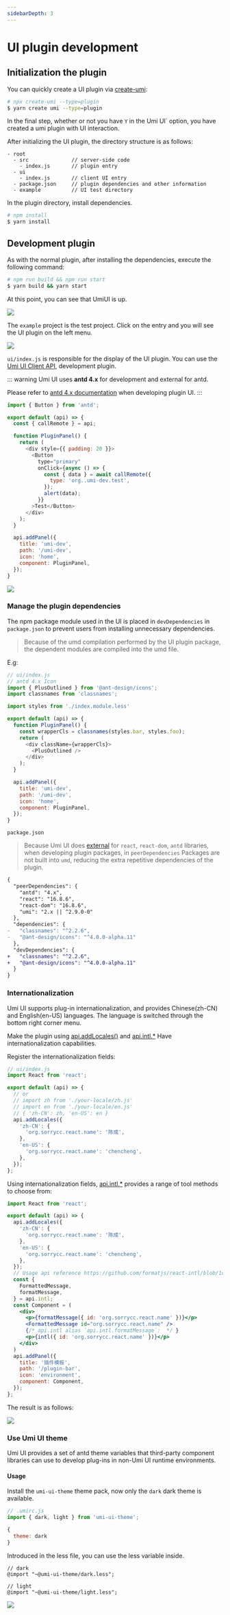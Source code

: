 ```yaml
---
sidebarDepth: 3
---
```


# UI plugin development

<Badge text="2.9.0+"/>

## Initialization the plugin

You can quickly create a UI plugin via [create-umi](https://github.com/umijs/create-umi):

```bash
# npx create-umi --type=plugin
$ yarn create umi --type=plugin
```

In the final step, whether or not you have `Y` in the Umi UI` option, you have created a umi plugin with UI interaction.

After initializing the UI plugin, the directory structure is as follows:

```
- root
  - src              // server-side code
    - index.js       // plugin entry
  - ui
    - index.js       // client UI entry
  - package.json     // plugin dependencies and other information
  - example          // UI test directory
```

In the plugin directory, install dependencies.

```bash
# npm install
$ yarn install
```

## Development plugin

As with the normal plugin, after installing the dependencies, execute the following command:

```bash
# npm run build && npm run start
$ yarn build && yarn start
```

At this point, you can see that UmiUI is up.

![](https://gw.alipayobjects.com/zos/antfincdn/O5Hjz1o4n8/c8cd6adb-9678-433c-b809-8be8b6f5ea6e.png)

The `example` project is the test project. Click on the entry and you will see the UI plugin on the left menu.

![](https://gw.alipayobjects.com/zos/antfincdn/JAgV0HTUZn/702548da-6a1b-404c-bac6-3dd321dfc2b0.png)

`ui/index.js` is responsible for the display of the UI plugin. You can use the [Umi UI Client API](https://umijs.org/plugin/umi-ui.html#%E5%AE%A2%E6%88%B7%E7%AB%AF%E6%8E%A5%E5%8F%A3), development plugin.

::: warning
Umi UI uses **antd 4.x** for development and external for antd.

Please refer to [antd 4.x documentation](https://4-0-prepare--ant-design.netlify.com/components/form-cn/) when developing plugin UI.
:::

```js
import { Button } from 'antd';

export default (api) => {
  const { callRemote } = api;

  function PluginPanel() {
    return (
      <div style={{ padding: 20 }}>
        <Button
          type="primary"
          onClick={async () => {
            const { data } = await callRemote({
              type: 'org..umi-dev.test',
            });
            alert(data);
          }}
        >Test</Button>
      </div>
    );
  }

  api.addPanel({
    title: 'umi-dev',
    path: '/umi-dev',
    icon: 'home',
    component: PluginPanel,
  });
}
```

![](https://gw.alipayobjects.com/zos/antfincdn/tos3ooP0Dy/e985c7e0-09b7-49e1-965c-d2032a4783c5.png)


### Manage the plugin dependencies
The npm package module used in the UI is placed in `devDependencies` in `package.json` to prevent users from installing unnecessary dependencies.

> Because of the umd compilation performed by the UI plugin package, the dependent modules are compiled into the umd file.

E.g:

```js
// ui/index.js
// antd 4.x Icon
import { PlusOutlined } from '@ant-design/icons';
import classnames from 'classnames';

import styles from './index.module.less'

export default (api) => {
  function PluginPanel() {
    const wrapperCls = classnames(styles.bar, styles.foo);
    return (
      <div className={wrapperCls}>
        <PlusOutlined />
      </div>
    );
  }

  api.addPanel({
    title: 'umi-dev',
    path: '/umi-dev',
    icon: 'home',
    component: PluginPanel,
  });
}
```

`package.json`

> Because Umi UI does [external](https://webpack.js.org/configuration/externals/) for `react`, `react-dom`, `antd` libraries, when developing plugin packages, in `peerDependencies` Packages are not built into `umd`, reducing the extra repetitive dependencies of the plugin.

```diff
{
  "peerDependencies": {
    "antd": "4.x",
    "react": "16.8.6",
    "react-dom": "16.8.6",
    "umi": "2.x || ^2.9.0-0"
  },
  "dependencies": {
-   "classnames": "^2.2.6",
-   "@ant-design/icons": "^4.0.0-alpha.11"
  },
  "devDependencies": {
+   "classnames": "^2.2.6",
+   "@ant-design/icons": "^4.0.0-alpha.11"
  }
}
```

### Internationalization

Umi UI supports plug-in internationalization, and provides Chinese(zh-CN) and English(en-US) languages. The language is switched through the bottom right corner menu.

Make the plugin using [api.addLocales()](/plugin/umi-ui.html#api-addlocales) and [api.intl.*](/plugin/umi-ui.html#api-intl) Have internationalization capabilities.

Register the internationalization fields:

```jsx
// ui/index.js
import React from 'react';

export default (api) => {
  // or
  // import zh from './your-locale/zh.js'
  // import en from './your-locale/en.js'
  // { 'zh-CN': zh, 'en-US': en }
  api.addLocales({
    'zh-CN': {
      'org.sorrycc.react.name': '陈成',
    },
    'en-US': {
      'org.sorrycc.react.name': 'chencheng',
    },
  });
};
```

Using internationalization fields, [api.intl.*](/plugin/umi-ui.html#api-intl) provides a range of tool methods to choose from:

```jsx
import React from 'react';

export default (api) => {
  api.addLocales({
    'zh-CN': {
      'org.sorrycc.react.name': '陈成',
    },
    'en-US': {
      'org.sorrycc.react.name': 'chencheng',
    },
  });
  // Usage api reference https://github.com/formatjs/react-intl/blob/1c7b6f87d5cc49e6ef3f5133cacf8b066df53bde/docs/API.md
  const {
    FormattedMessage,
    formatMessage,
  } = api.intl;
  const Component = (
    <div>
      <p>{formatMessage({ id: 'org.sorrycc.react.name' })}</p>
      <FormattedMessage id="org.sorrycc.react.name" />
      {/* api.intl alias `api.intl.formatMessage`:  */ }
      <p>{intl({ id: 'org.sorrycc.react.name' })}</p>
    </div>
  )
  api.addPanel({
    title: '插件模板',
    path: '/plugin-bar',
    icon: 'environment',
    component: Component,
  });
};
```

The result is as follows:

![](https://user-images.githubusercontent.com/13595509/67362409-8154ce00-f59d-11e9-94b0-384fbaa2fb67.gif)


### Use Umi UI theme

Umi UI provides a set of antd theme variables that third-party component libraries can use to develop plug-ins in non-Umi UI runtime environments.

#### Usage

Install the `umi-ui-theme` theme pack, now only the `dark` dark theme is available.

```js
// .umirc.js
import { dark, light } from 'umi-ui-theme';

{
  theme: dark
}
```

Introduced in the less file, you can use the less variable inside.

```less
// dark
@import "~@umi-ui-theme/dark.less";

// light
@import "~@umi-ui-theme/light.less";
```

![](https://gw.alipayobjects.com/zos/antfincdn/z6VWQcplHx/9c78b96e-5ca9-407c-83d7-2caf5801c7ea.png)

